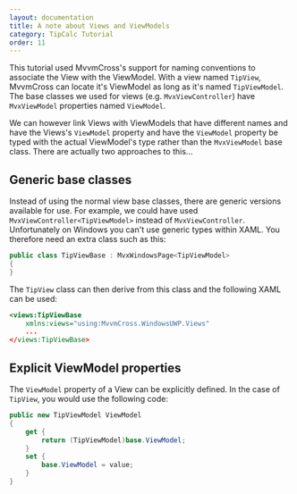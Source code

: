 ```yaml
---
layout: documentation
title: A note about Views and ViewModels
category: TipCalc Tutorial
order: 11
---
```

This tutorial used MvvmCross's support for naming conventions to associate the View with the ViewModel.  With a view named `TipView`, MvvmCross can locate it's ViewModel as long as it's named `TipViewModel`.  The base classes we used for views (e.g. `MvxViewController`) have `MvxViewModel` properties named `ViewModel`.  

We can however link Views with ViewModels that have different names and have the Views's `ViewModel` property and have the `ViewModel` property be typed with the actual ViewModel's type rather than the `MvxViewModel` base class.  There are actually two approaches to this...


## Generic base classes

Instead of using the normal view base classes, there are generic versions available for use.  For example, we could have used `MvxViewController<TipViewModel>` instead of `MvxViewController`.  Unfortunately on Windows you can't use generic types within XAML.  You therefore need an extra class such as this:

```c#
public class TipViewBase : MvxWindowsPage<TipViewModel>
{
}
```
The `TipView` class can then derive from this class and the following XAML can be used:

```xml
<views:TipViewBase
    xmlns:views="using:MvvmCross.WindowsUWP.Views"
    ...
</views:TipViewBase>
```

## Explicit ViewModel properties

The `ViewModel` property of a View can be explicitly defined.  In the case of `TipView`, you would use the following code:

```c#
public new TipViewModel ViewModel
{
    get {
        return (TipViewModel)base.ViewModel;
    }
    set {
        base.ViewModel = value;
    }
}
```

